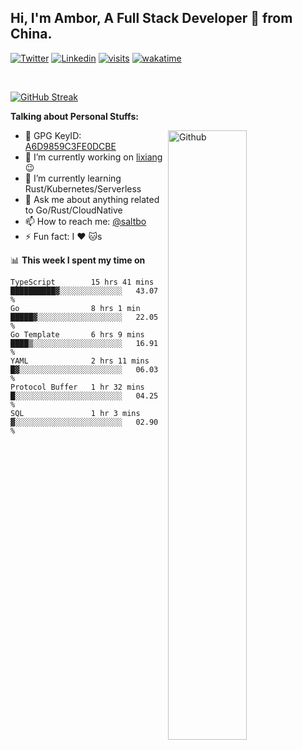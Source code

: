 ## Hi, I'm Ambor, A Full Stack Developer 🚀 from China.

[![Twitter](https://img.shields.io/badge/-saltbo-1ca0f1?style=flat&logo=twitter&logoColor=white)](https://twitter.com/rdsaltbo)
[![Linkedin](https://img.shields.io/badge/-saltbo-blue?style=flat&logo=Linkedin&logoColor=white)](https://www.linkedin.com/in/saltbo/)
[![visits](https://visitor.vercel.app/page/saltbo?color=light-green)](https://github.com/saltbo/)
[![wakatime](https://wakatime.com/badge/user/f82b1c77-faab-48cd-aef5-a12c0aff104b.svg)](https://wakatime.com/@f82b1c77-faab-48cd-aef5-a12c0aff104b)

&nbsp;  

[![GitHub Streak](http://github-readme-streak-stats.herokuapp.com?user=saltbo&hide_border=true&date_format=M%20j%5B%2C%20Y%5D)](https://git.io/streak-stats)

**Talking about Personal Stuffs:**
<!-- Any image aligned to the right. Beware the width  -->
<img width="50%" align="right" alt="Github" src="https://raw.githubusercontent.com/saltbo/saltbo/master/images/git-header.svg" />

- 🤘 GPG KeyID: [A6D9859C3FE0DCBE](https://saltbo.cn/pgp_keys.asc)
- 🔭 I’m currently working on [lixiang](https://www.lixiang.com/) :wink:
- 🌱 I’m currently learning Rust/Kubernetes/Serverless
- 💬 Ask me about anything related to Go/Rust/CloudNative
- 📫 How to reach me: [@saltbo](https://t.me/saltbo)
- ⚡ Fun fact: I :heart: :cat:s


📊 **This week I spent my time on**
<!--START_SECTION:waka-->

```text
TypeScript        15 hrs 41 mins  ██████████▓░░░░░░░░░░░░░░   43.07 %
Go                8 hrs 1 min     █████▓░░░░░░░░░░░░░░░░░░░   22.05 %
Go Template       6 hrs 9 mins    ████▒░░░░░░░░░░░░░░░░░░░░   16.91 %
YAML              2 hrs 11 mins   █▓░░░░░░░░░░░░░░░░░░░░░░░   06.03 %
Protocol Buffer   1 hr 32 mins    █░░░░░░░░░░░░░░░░░░░░░░░░   04.25 %
SQL               1 hr 3 mins     ▓░░░░░░░░░░░░░░░░░░░░░░░░   02.90 %
```

<!--END_SECTION:waka-->
